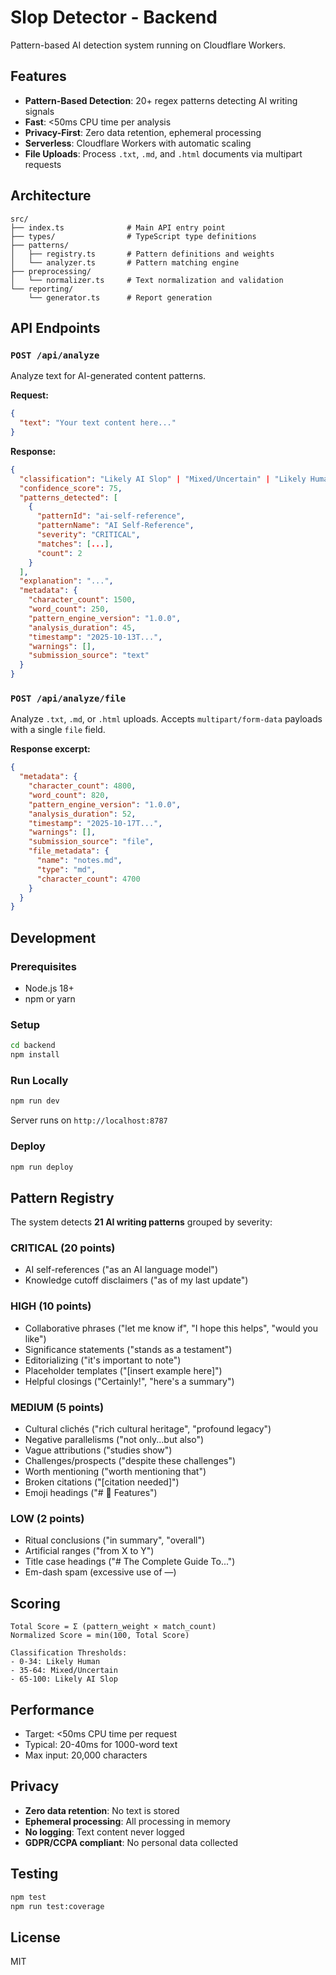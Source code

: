 # Slop Detector - Backend

Pattern-based AI detection system running on Cloudflare Workers.

## Features

- **Pattern-Based Detection**: 20+ regex patterns detecting AI writing signals
- **Fast**: <50ms CPU time per analysis
- **Privacy-First**: Zero data retention, ephemeral processing
- **Serverless**: Cloudflare Workers with automatic scaling
- **File Uploads**: Process `.txt`, `.md`, and `.html` documents via multipart requests

## Architecture

```
src/
├── index.ts              # Main API entry point
├── types/                # TypeScript type definitions
├── patterns/
│   ├── registry.ts       # Pattern definitions and weights
│   └── analyzer.ts       # Pattern matching engine
├── preprocessing/
│   └── normalizer.ts     # Text normalization and validation
└── reporting/
    └── generator.ts      # Report generation
```

## API Endpoints

### `POST /api/analyze`

Analyze text for AI-generated content patterns.

**Request:**
```json
{
  "text": "Your text content here..."
}
```

**Response:**
```json
{
  "classification": "Likely AI Slop" | "Mixed/Uncertain" | "Likely Human",
  "confidence_score": 75,
  "patterns_detected": [
    {
      "patternId": "ai-self-reference",
      "patternName": "AI Self-Reference",
      "severity": "CRITICAL",
      "matches": [...],
      "count": 2
    }
  ],
  "explanation": "...",
  "metadata": {
    "character_count": 1500,
    "word_count": 250,
    "pattern_engine_version": "1.0.0",
    "analysis_duration": 45,
    "timestamp": "2025-10-13T...",
    "warnings": [],
    "submission_source": "text"
  }
}
```

### `POST /api/analyze/file`

Analyze `.txt`, `.md`, or `.html` uploads. Accepts `multipart/form-data` payloads with a single `file` field.

**Response excerpt:**

```json
{
  "metadata": {
    "character_count": 4800,
    "word_count": 820,
    "pattern_engine_version": "1.0.0",
    "analysis_duration": 52,
    "timestamp": "2025-10-17T...",
    "warnings": [],
    "submission_source": "file",
    "file_metadata": {
      "name": "notes.md",
      "type": "md",
      "character_count": 4700
    }
  }
}
```

## Development

### Prerequisites

- Node.js 18+
- npm or yarn

### Setup

```bash
cd backend
npm install
```

### Run Locally

```bash
npm run dev
```

Server runs on `http://localhost:8787`

### Deploy

```bash
npm run deploy
```

## Pattern Registry

The system detects **21 AI writing patterns** grouped by severity:

### CRITICAL (20 points)
- AI self-references ("as an AI language model")
- Knowledge cutoff disclaimers ("as of my last update")

### HIGH (10 points)
- Collaborative phrases ("let me know if", "I hope this helps", "would you like")
- Significance statements ("stands as a testament")
- Editorializing ("it's important to note")
- Placeholder templates ("[insert example here]")
- Helpful closings ("Certainly!", "here's a summary")

### MEDIUM (5 points)
- Cultural clichés ("rich cultural heritage", "profound legacy")
- Negative parallelisms ("not only...but also")
- Vague attributions ("studies show")
- Challenges/prospects ("despite these challenges")
- Worth mentioning ("worth mentioning that")
- Broken citations ("[citation needed]")
- Emoji headings ("# 🎯 Features")

### LOW (2 points)
- Ritual conclusions ("in summary", "overall")
- Artificial ranges ("from X to Y")
- Title case headings ("# The Complete Guide To...")
- Em-dash spam (excessive use of —)

## Scoring

```
Total Score = Σ (pattern_weight × match_count)
Normalized Score = min(100, Total Score)

Classification Thresholds:
- 0-34: Likely Human
- 35-64: Mixed/Uncertain
- 65-100: Likely AI Slop
```

## Performance

- Target: <50ms CPU time per request
- Typical: 20-40ms for 1000-word text
- Max input: 20,000 characters

## Privacy

- **Zero data retention**: No text is stored
- **Ephemeral processing**: All processing in memory
- **No logging**: Text content never logged
- **GDPR/CCPA compliant**: No personal data collected

## Testing

```bash
npm test
npm run test:coverage
```

## License

MIT
